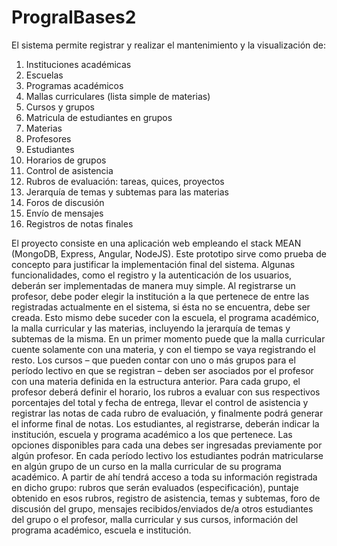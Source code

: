 # PrograIBases2

El sistema permite registrar y realizar el mantenimiento y la visualización de:
1. Instituciones académicas
2. Escuelas
3. Programas académicos
4. Mallas curriculares (lista simple de materias)
5. Cursos y grupos
6. Matricula de estudiantes en grupos
7. Materias
8. Profesores
9. Estudiantes
10. Horarios de grupos
11. Control de asistencia
12. Rubros de evaluación: tareas, quices, proyectos
13. Jerarquía de temas y subtemas para las materias
14. Foros de discusión
15. Envío de mensajes
16. Registros de notas finales

El proyecto consiste en una aplicación web empleando el stack MEAN (MongoDB, Express, Angular, NodeJS). Este prototipo sirve como prueba de concepto para justificar la implementación final del sistema. Algunas funcionalidades, como el registro y la autenticación de los usuarios, deberán ser implementadas de manera muy simple.
Al registrarse un profesor, debe poder elegir la institución a la que pertenece de entre las registradas actualmente en el sistema, si ésta no se encuentra, debe ser creada. Esto mismo debe suceder con la escuela, el programa académico, la malla curricular y las materias, incluyendo la jerarquía de temas y subtemas de la misma. En un primer momento puede que la malla curricular cuente solamente con una materia, y con el tiempo se vaya registrando el resto. Los cursos – que pueden contar con uno o más grupos para el período lectivo en que se registran – deben ser asociados por el profesor con una materia definida en la estructura anterior. Para cada grupo, el profesor deberá definir el horario, los rubros a evaluar con sus respectivos porcentajes del total y fecha de entrega, llevar el control de asistencia y registrar las notas de cada rubro de evaluación, y finalmente podrá generar el informe final de notas. Los estudiantes, al registrarse, deberán indicar la institución, escuela y programa académico a los que pertenece. Las opciones disponibles para cada una debes ser ingresadas previamente por algún profesor. En cada período lectivo los estudiantes podrán matricularse en algún grupo de un curso en la malla curricular de su programa académico. A partir de ahí tendrá acceso a toda su información registrada en dicho grupo: rubros que serán evaluados (especificación), puntaje obtenido en esos rubros, registro de asistencia, temas y subtemas, foro de discusión del grupo, mensajes recibidos/enviados de/a otros estudiantes del grupo o el profesor, malla curricular y sus cursos, información del programa académico, escuela e institución.
